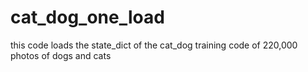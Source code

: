 # cat_dog_one_load
this code loads the state_dict of the cat_dog training code of 220,000 photos of dogs and cats
